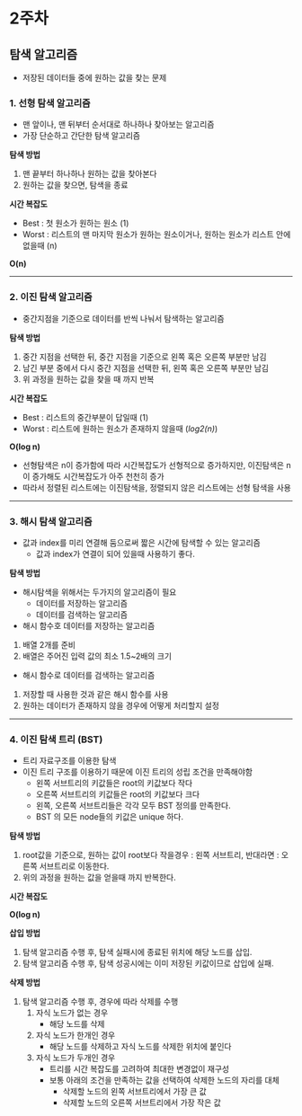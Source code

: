 # 2주차

## 탐색 알고리즘
- 저장된 데이터들 중에 원하는 값을 찾는 문제

### 1. 선형 탐색 알고리즘
- 맨 앞이나, 맨 뒤부터 순서대로 하나하나 찾아보는 알고리즘
- 가장 단순하고 간단한 탐색 알고리즘

**탐색 방법**
  1. 맨 끝부터 하나하나 원하는 값을 찾아본다
  2. 원하는 값을 찾으면, 탐색을 종료

**시간 복잡도**
- Best : 첫 원소가 원하는 원소 (1)
- Worst : 리스트의 맨 마지막 원소가 원하는 원소이거나, 원하는 원소가 리스트 안에 없을때 (n)

**O(n)**

---

### 2. 이진 탐색 알고리즘
- 중간지점을 기준으로 데이터를 반씩 나눠서 탐색하는 알고리즘

**탐색 방법**
1. 중간 지점을 선택한 뒤, 중간 지점을 기준으로 왼쪽 혹은 오른쪽 부분만 남김
2. 남긴 부분 중에서 다시 중간 지점을 선택한 뒤, 왼쪽 혹은 오른쪽 부분만 남김
3. 위 과정을 원하는 값을 찾을 때 까지 반복

**시간 복잡도**
- Best : 리스트의 중간부분이 답일때 (1)
- Worst : 리스트에 원하는 원소가 존재하지 않을때 (*log2(n)*)

**O(log n)**
- 선형탐색은 n이 증가함에 따라 시간복잡도가 선형적으로 증가하지만, 이진탐색은 n이 증가해도 시간복잡도가 아주 천천히 증가
- 따라서 정렬된 리스트에는 이진탐색을, 정렬되지 않은 리스트에는 선형 탐색을 사용

---

### 3. 해시 탐색 알고리즘
- 값과 index를 미리 연결해 둠으로써 짧은 시간에 탐색할 수 있는 알고리즘
  - 값과 index가 연결이 되어 있을때 사용하기 좋다.

**탐색 방법**
- 해시탐색을 위해서는 두가지의 알고리즘이 필요
  - 데이터를 저장하는 알고리즘
  - 데이터를 검색하는 알고리즘
- 해시 함수호 데이터를 저장하는 알고리즘
1. 배열 2개를 준비
2. 배열은 주어진 입력 값의 최소 1.5~2배의 크기
- 해시 함수로 데이터를 검색하는 알고리즘
1. 저장할 때 사용한 것과 같은 해시 함수를 사용
2. 원하는 데이터가 존재하지 않을 경우에 어떻게 처리할지 설정

---

### 4. 이진 탐색 트리 (BST)
- 트리 자료구조를 이용한 탐색
- 이진 트리 구조를 이용하기 때문에 이진 트리의 성립 조건을 만족해야함
  - 왼쪽 서브트리의 키값들은 root의 키값보다 작다
  - 오른쪽 서브트리의 키값들은 root의 키값보다 크다
  - 왼쪽, 오른쪽 서브트리들은 각각 모두 BST 정의를 만족한다.
  - BST 의 모든 node들의 키값은 unique 하다.

**탐색 방법**
1. root값을 기준으로, 원하는 값이 root보다 작을경우 : 왼쪽 서브트리, 반대라면 : 오른쪽 서브트리로 이동한다.
2. 위의 과정을 원하는 값을 얻을때 까지 반복한다.

**시간 복잡도**

**O(log n)**

**삽입 방법**
1. 탐색 알고리즘 수행 후, 탐색 실패시에 종료된 위치에 해당 노드를 삽입.
2. 탐색 알고리즘 수행 후, 탐색 성공시에는 이미 저장된 키값이므로 삽입에 실패.

**삭제 방법**
1. 탐색 알고리즘 수행 후, 경우에 따라 삭제를 수행
    1. 자식 노드가 없는 경우
        - 해당 노드를 삭제
    2. 자식 노드가 한개인 경우
        - 해당 노드를 삭제하고 자식 노드를 삭제한 위치에 붙인다
    3. 자식 노드가 두개인 경우
        - 트리를 시간 복잡도를 고려하여 최대한 변경없이 재구성
        - 보통 아래의 조건을 만족하는 값을 선택하여 삭제한 노드의 자리를 대체
          - 삭제할 노드의 왼쪽 서브트리에서 가장 큰 값
          - 삭제할 노드의 오른쪽 서브트리에서 가장 작은 값